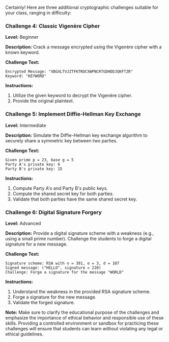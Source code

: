 Certainly! Here are three additional cryptographic challenges suitable for your class, ranging in difficulty:

### Challenge 4: Classic Vigenère Cipher

**Level:** Beginner

**Description:**
Crack a message encrypted using the Vigenère cipher with a known keyword.

**Challenge Text:**
```
Encrypted Message: "XBGXLTVJZTFKTRDCXWPNCRTGDHDDJQKFTZR"
Keyword: "KEYWORD"
```

**Instructions:**
1. Utilize the given keyword to decrypt the Vigenère cipher.
2. Provide the original plaintext.

### Challenge 5: Implement Diffie-Hellman Key Exchange

**Level:** Intermediate

**Description:**
Simulate the Diffie-Hellman key exchange algorithm to securely share a symmetric key between two parties.

**Challenge Text:**
```
Given prime p = 23, base g = 5
Party A's private key: 6
Party B's private key: 15
```

**Instructions:**
1. Compute Party A's and Party B's public keys.
2. Compute the shared secret key for both parties.
3. Validate that both parties have the same shared secret key.

### Challenge 6: Digital Signature Forgery

**Level:** Advanced

**Description:**
Provide a digital signature scheme with a weakness (e.g., using a small prime number). Challenge the students to forge a digital signature for a new message.

**Challenge Text:**
```
Signature scheme: RSA with n = 391, e = 3, d = 107
Signed message: ("HELLO", signature = 220)
Challenge: Forge a signature for the message "WORLD"
```

**Instructions:**
1. Understand the weakness in the provided RSA signature scheme.
2. Forge a signature for the new message.
3. Validate the forged signature.

**Note:** Make sure to clarify the educational purpose of the challenges and emphasize the importance of ethical behavior and responsible use of these skills. Providing a controlled environment or sandbox for practicing these challenges will ensure that students can learn without violating any legal or ethical guidelines.
